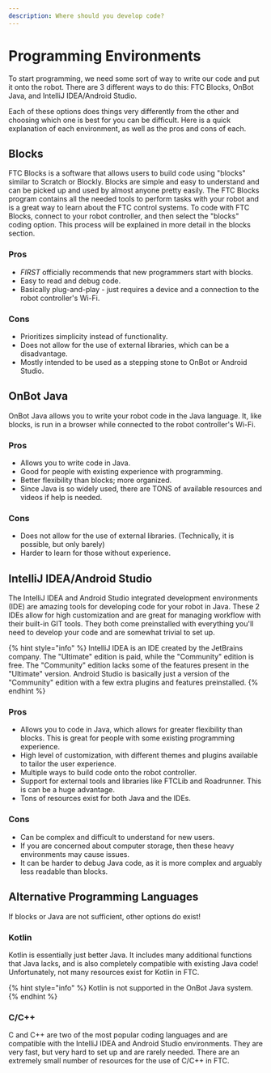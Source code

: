 ```yaml
---
description: Where should you develop code?
---
```


# Programming Environments

To start programming, we need some sort of way to write our code and put it onto the robot. There are 3 different ways to do this: FTC Blocks, OnBot Java, and IntelliJ IDEA/Android Studio.

Each of these options does things very differently from the other and choosing which one is best for you can be difficult. Here is a quick explanation of each environment, as well as the pros and cons of each.

## Blocks

FTC Blocks is a software that allows users to build code using "blocks" similar to Scratch or Blockly. Blocks are simple and easy to understand and can be picked up and used by almost anyone pretty easily. The FTC Blocks program contains all the needed tools to perform tasks with your robot and is a great way to learn about the FTC control systems. To code with FTC Blocks, connect to your robot controller, and then select the "blocks" coding option. This process will be explained in more detail in the blocks section.

### Pros

* _FIRST_ officially recommends that new programmers start with blocks.
* Easy to read and debug code.
* Basically plug-and-play - just requires a device and a connection to the robot controller's Wi-Fi.

### Cons

* Prioritizes simplicity instead of functionality.
* Does not allow for the use of external libraries, which can be a disadvantage.
* Mostly intended to be used as a stepping stone to OnBot or Android Studio.

## OnBot Java

OnBot Java allows you to write your robot code in the Java language. It, like blocks, is run in a browser while connected to the robot controller's Wi-Fi.&#x20;

### Pros

* Allows you to write code in Java.&#x20;
* Good for people with existing experience with programming.&#x20;
* Better flexibility than blocks; more organized.
* Since Java is so widely used, there are TONS of available resources and videos if help is needed.

### Cons

* Does not allow for the use of external libraries. (Technically, it is possible, but only barely)
* Harder to learn for those without experience.

##

## IntelliJ IDEA/Android Studio

The IntelliJ IDEA and Android Studio integrated development environments (IDE) are amazing tools for developing code for your robot in Java. These 2 IDEs allow for high customization and are great for managing workflow with their built-in GIT tools. They both come preinstalled with everything you'll need to develop your code and are somewhat trivial to set up.&#x20;

{% hint style="info" %}
IntelliJ IDEA is an IDE created by the JetBrains company. The "Ultimate" edition is paid, while the "Community" edition is free. The "Community" edition lacks some of the features present in the "Ultimate" version. Android Studio is basically just a version of the "Community" edition with a few extra plugins and features preinstalled.
{% endhint %}

### Pros

* Allows you to code in Java, which allows for greater flexibility than blocks. This is great for people with some existing programming experience.
* High level of customization, with different themes and plugins available to tailor the user experience.
* Multiple ways to build code onto the robot controller.
* Support for external tools and libraries like FTCLib and Roadrunner. This is can be a huge advantage.
* Tons of resources exist for both Java and the IDEs.

### Cons

* Can be complex and difficult to understand for new users.
* If you are concerned about computer storage, then these heavy environments may cause issues.
* It can be harder to debug Java code, as it is more complex and arguably less readable than blocks.

## Alternative Programming Languages

If blocks or Java are not sufficient, other options do exist!

### Kotlin

Kotlin is essentially just better Java. It includes many additional functions that Java lacks, and is also completely compatible with existing Java code! Unfortunately, not many resources exist for Kotlin in FTC.&#x20;

{% hint style="info" %}
Kotlin is not supported in the OnBot Java system.
{% endhint %}

### C/C++

C and C++ are two of the most popular coding languages and are compatible with the IntelliJ IDEA and Android Studio environments. They are very fast, but very hard to set up and are rarely needed. There are an extremely small number of resources for the use of C/C++ in FTC.
